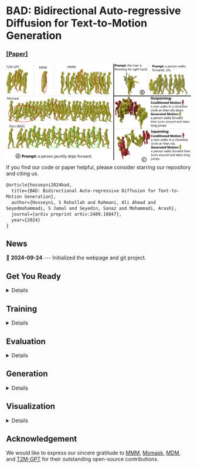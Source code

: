 # BAD: Bidirectional Auto-regressive Diffusion for Text-to-Motion Generation
### [[Paper]](https://www.arxiv.org/abs/2409.10847)
![Sample Image](visualization/quality-comp-walk_page-0001.jpg)
If you find our code or paper helpful, please consider starring our repository and citing us.
```
@article{hosseyni2024bad,
  title={BAD: Bidirectional Auto-regressive Diffusion for Text-to-Motion Generation},
  author={Hosseyni, S Rohollah and Rahmani, Ali Ahmad and Seyedmohammadi, S Jamal and Seyedin, Sanaz and Mohammadi, Arash},
  journal={arXiv preprint arXiv:2409.10847},
  year={2024}
}
```

## News

📢 **2024-09-24** --- Initialized the webpage and git project.  


## Get You Ready

<details>
  
### 1. Conda Environment
```
conda env create -f environment.yml
conda activate BAD
```

### 2. Models and Dependencies

#### Download Pre-trained Models
```
bash prepare/download_models.sh
```

#### Download Evaluation Models and Gloves
For evaluation only.
```
bash prepare/download_extractor.sh
bash prepare/download_glove.sh
```

#### Troubleshooting
To address the download error related to gdown: "Cannot retrieve the public link of the file. You may need to change the permission to 'Anyone with the link', or have had many accesses". A potential solution is to run `pip install --upgrade --no-cache-dir gdown`, as suggested on https://github.com/wkentaro/gdown/issues/43. This should help resolve the issue.

#### (Optional) Download Manually
Visit [[Google Drive]](https://drive.google.com/drive/folders/1sHajltuE2xgHh91H9pFpMAYAkHaX9o57?usp=drive_link) to download the models and evaluators mannually.

### 3. Get Data
**HumanML3D** -
We are using two 3D human motion-language dataset: HumanML3D and KIT-ML. For both datasets, you could find the details as well as download link [here](https://github.com/EricGuo5513/HumanML3D.git).

```
./dataset/HumanML3D/
├── new_joint_vecs/
├── texts/
├── Mean.npy # same as in [HumanML3D](https://github.com/EricGuo5513/HumanML3D) 
├── Std.npy # same as in [HumanML3D](https://github.com/EricGuo5513/HumanML3D) 
├── train.txt
├── val.txt
├── test.txt
├── train_val.txt
└── all.txt
```

**KIT-ML** - For KIT-ML dataset, you can download and extract it using the following files:

```
bash dataset/prepare/download_kit.sh
bash dataset/prepare/extract_kit.sh
```
If you face any issues, you can refer to [this link](https://github.com/EricGuo5513/HumanML3D.git).




</details>

## Training

<details>

### Stage 1: VQ-VAE
```
python train_vq.py --exp_name 'trian_vq' \
                   --dataname t2m \
                   --total_batch_size 256
```
- **`--exp_name`**: The name of your experiment.
- **`--dataname`**: Dataset name; use `t2m` for HumanML3D and `kit` for KIT-ML dataset.
### Stage 2: Transformer
```
python train_t2m_trans.py --exp_name 'train_tr' \
                          --dataname t2m \
                          --time_cond \
                          --z_0_attend_to_all \
                          --unmasked_tokens_not_attend_to_mask_tokens \
                          --total_batch_size 256 \
                          --vq_pretrained_path ./output/vq/vq_last.pth
```
the KIT-ML dataset.
- **`--z_0_attend_to_all`**: Specifies the causality condition for mask tokens, where each mask token attends to the last `T-p+1` mask tokens. If `z_0_attend_to_all` is not activated, each mask token attends to the first `p` mask tokens.
- **`--time_cond`**: Uses time as one of the conditions for training the transformer.
- **`--unmasked_tokens_not_attend_to_mask_tokens`**: Prohibits mask tokens from attending to other mask tokens.
- **`--vq_pretrained_path`**: The path to your pretrained VQ-VAE.

</details>


## Evaluation

<details>

For sampling using Order-Agnostic Autoregressive Sampling (OAAS), `rand_pos` should be set to `False`. `rand_pos=False` means that the token with the highest probability is always sampled, and no `top_p`, `top_k`, or `temperature` is applied. If `rand_pos=True`, the metrics significantly worsen, whereas in Confidence-Based Sampling (CBS), the metrics significantly improve. We do not know why OAAS performance worsens with random sampling during generation. Maybe this is a bug; we are not sure! We would be extremely grateful if anyone could help fix this issue.
```
python GPT_eval_multi.py --exp_name "eval" \
                         --sampling_type OAAS \
                         --z_0_attend_to_all \
                         --time_cond  \
                         --unmasked_tokens_not_attend_to_mask_tokens \
                         --num_repeat_inner 1 \
                         --resume_pth ./output/vq/vq_last.pth \
                         --resume_trans ./output/t2m/trans_best_fid.pth
```
- **`--sampling_type`**: Type of sampling.
- **`--num_repeat_inner`**: If you want to calculate MModality, it should be above 10, like 20. For other metrics, 1 is enough.
- **`--resume_pth`**: The path to your pretrained VQ-VAE.
- **`--resume_trans`**: The path to your pretrained transformer.


For sampling using Confidence-Based Sampling (CBS), `rand_pos=True` significantly improves FID compared to CBS with `rand_pos=False`.

```
python GPT_eval_multi.py --exp_name "eval" \
                         --z_0_attend_to_all \
                         --time_cond  \
                         --sampling_type CBS \
                         --rand_pos \
                         --unmasked_tokens_not_attend_to_mask_tokens \
                         --num_repeat_inner 1 \
                         --resume_pth ./output/vq/vq_last.pth \
                         --resume_trans ./output/t2m/trans_best_fid.pth
```

For evaluation of four temporal editing tasks (inpainting, outpainting, prefix prediction, suffix prediction), you should use `eval_edit.py`. We used OAAS to report our results on temporal editing tasks in Table 3 of the paper.
```
python eval_edit.py --exp_name "eval" \
                    --edit_task inbetween \
                    --z_0_attend_to_all \
                    --time_cond  \
                    --sampling_type OAAS \
                    --unmasked_tokens_not_attend_to_mask_tokens \
                    --num_repeat_inner 1 \
                    --resume_pth ./output/vq/vq_last.pth \
                    --resume_trans ./output/t2m/trans_best_fid.pth
```
- **`--edit_task`**: Four edit tasks are available: `inbetween`, `outpainting`, `prefix`, and `suffix`.

</details>


## Generation

<details>

For generating a motion sequence run the following
```
python generate.py --caption 'a person jauntily skips forward.' \
                   --length 196 \
                   --z_0_attend_to_all \
                   --time_cond  \
                   --sampling_type OAAS \
                   --unmasked_tokens_not_attend_to_mask_tokens \
                   --resume_pth ./output/vq/vq_last.pth   \
                   --resume_trans ./output/t2m/trans_best_fid.pth
```
- **`--length`**: The length of the motion sequence. If not provided, a length estimator will be used to predict the length of the motion sequence based on the caption.
- **`--caption`**: Text prompt used for generating the motion sequence.


For temporal editing, run the following. 
```
python generate.py --generate_inbetween \
                   --caption 'a person jauntily skips forward.' \
                   --caption_inbetween 'a man walks in a clockwise circle an then sits.' \
                   --length 196 \
                   --edit_task inbetween \
                   --z_0_attend_to_all \
                   --time_cond \
                   --sampling_type OAAS \
                   --unmasked_tokens_not_attend_to_mask_tokens \
                   --resume_pth ./output/vq/vq_last.pth   \
                   --resume_trans ./output/t2m/trans_best_fid.pth
```
- **`--caption_inbetween`**: Text prompt used for generating the `inbetween`/`outpainting`/`prefix`/`suffix` motion sequence.
- **`--edit_task`**: Four edit tasks are available: `inbetween`, `outpainting`, `prefix`, and `suffix`.

</details>


## Visualization

<details>

The above commands will save `.bvh` and `.mp4` files in `./output/visualization/` directory. The `.bvh` file can be rendered in Blender. Please refer to [this link](https://github.com/EricGuo5513/momask-codes?tab=readme-ov-file#dancers-visualization) for more information.

To render the motion sequence in SMPL, you need to pass the `.npy` file generated by `generate.py` to `visualization/render_mesh.py`. The following command will create `.obj` files that can be easily imported into Blender.

```
python visualization/render_mesh.py \
  --input_path output/visualization/animation/a_person_jauntily_skips_forwar_196/sample103_repeat0_len196.mp4 \
  --npy_path output/visualization/joints/a_person_jauntily_skips_forwar_196/sample103_repeat0_len196.npy 
```
- **`--input_path`**: Path to the `.mp4` file, created by `generate.py`.
- **`--npy_path`**: Path to the `.npy` file, created by `generate.py`

</details>

## Acknowledgement

We would like to express our sincere gratitude to [MMM](https://github.com/exitudio/MMM.git), [Momask](https://github.com/EricGuo5513/momask-codes.git), [MDM](https://github.com/GuyTevet/motion-diffusion-model.git), and [T2M-GPT](https://github.com/Mael-zys/T2M-GPT.git) for their outstanding open-source contributions.
